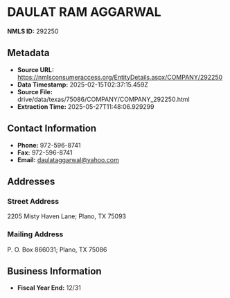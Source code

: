 # DAULAT RAM AGGARWAL

**NMLS ID:** 292250

## Metadata
- **Source URL:** https://nmlsconsumeraccess.org/EntityDetails.aspx/COMPANY/292250
- **Data Timestamp:** 2025-02-15T02:37:15.459Z
- **Source File:** drive/data/texas/75086/COMPANY/COMPANY_292250.html
- **Extraction Time:** 2025-05-27T11:48:06.929299

## Contact Information
- **Phone:** 972-596-8741
- **Fax:** 972-596-8741
- **Email:** daulataggarwal@yahoo.com

## Addresses
### Street Address
2205 Misty Haven Lane; Plano, TX 75093

### Mailing Address
P. O. Box 866031; Plano, TX 75086

## Business Information
- **Fiscal Year End:** 12/31
